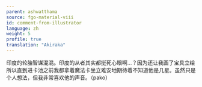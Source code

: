 ```yaml
---
parent: ashwatthama
source: fgo-material-viii
id: comment-from-illustrator
language: zh
weight: 5
profile: true
translation: "Akiraka"
---
```


印度的轮胎智谋混混。印度的从者其实都挺死心眼啊…？因为还让我画了宝具立绘所以直到进卡池之前我都拿着魔法卡坐立难安地期待着不知道他是几星。虽然只是个人想法，但我非常喜欢他的声音。（pako）
